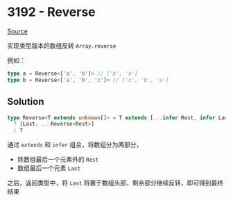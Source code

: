 # 3192 - Reverse

[Source](https://github.com/lybenson/ts-checker/blob/master/src/3192-medium-reverse/template.ts)

实现类型版本的数组反转 `Array.reverse`

例如：

```typescript
type a = Reverse<['a', 'b']> // ['b', 'a']
type b = Reverse<['a', 'b', 'c']> // ['c', 'b', 'a']
```

## Solution

```ts
type Reverse<T extends unknown[]> = T extends [...infer Rest, infer Last]
  ? [Last, ...Reverse<Rest>]
  : T
```

通过 `extends` 和 `infer` 组合，将数组分为两部分，

- 除数组最后一个元素外的 `Rest`
- 数组最后一个元素 `Last`

之后，返回类型中，将 `Last` 将置于数组头部，剩余部分继续反转，即可得到最终结果
